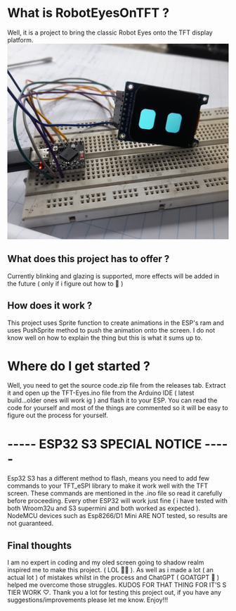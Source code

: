 # What is RobotEyesOnTFT ?

Well, it is a project to bring the classic Robot Eyes onto the TFT display platform.
![Project-Preview](https://github.com/manuX28-K/RobotEyesOnTFT/blob/main/Beta-Build-Preview.jpg)

## What does this project has to offer ?

Currently blinking and glazing is supported, more effects will be added in the future ( only if i figure out how to 🫠 )

## How does it work ?

This project uses Sprite function to create animations in the ESP's ram and uses PushSprite method to push the animation onto the screen.
I do not know well on how to explain the thing but this is what it sums up to.

# Where do I get started ?

Well, you need to get the source code.zip file from the releases tab. Extract it and open up the TFT-Eyes.ino file from the Arduino IDE ( latest build...older ones will work ig )
and flash it to your ESP. You can read the code for yourself and most of the things are commented so it will be easy to figure out the process for yourself.

# ----- ESP32 S3 SPECIAL NOTICE -----

Esp32 S3 has a different method to flash, means you need to add few commands to your TFT_eSPI library to make it work well with the TFT screen.
These commands are mentioned in the .ino file so read it carefully before proceeding. Every other ESP32 will work just fine ( i have tested with both Wroom32u
and S3 supermini and both worked as expected ). NodeMCU devices such as Esp8266/D1 Mini ARE NOT tested, so results are not guaranteed. 

## Final thoughts

I am no expert in coding and my oled screen going to shadow realm inspired me to make this project. ( LOL 🥸😅 ). As well as i made a lot ( an actual lot ) 
of mistakes whilst in the process and ChatGPT ( GOATGPT 🗿 ) helped me overcome those struggles. KUDOS FOR THAT THING FOR IT'S S TIER WORK ♡. 
Thank you a lot for testing this project out, if you have any suggestions/improvements please let me know. Enjoy!!!
